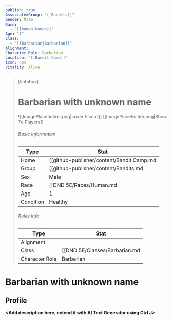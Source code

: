 ```yaml
---
publish: true
AssociatedGroup: "[[Bandits]]"
Gender: Male
Race:
  - "[[human|Human]]"
Age: "1"
Class:
  - "[[Barbarian|Barbarian]]"
Alignment: 
Character-Role: Barbarian
Location: "[[Bandit Camp]]"
icon: npc
Vitality: Alive
---
```



> [!infobox]
> # Barbarian with unknown name
> ![[ImagePlaceholder.png|cover hsmall]]
> [[ImagePlaceholder.png|Show To Players]]
> ###### Basic Information
> Type |  Stat |
> ---|---|
> Home | [[github-publisher/content/Bandit Camp.md|Bandit Camp]] |
> Group | [[github-publisher/content/Bandits.md|Bandits]] |
> Sex | Male |
> Race | [[DND 5E/Races/Human.md|Human]] |
> Age | 1 |
> Condition | Healthy |
> ###### Rules Info
> Type |  Stat |
> ---|---|
> Alignment |  |
> Class | [[DND 5E/Classes/Barbarian.md|Barbarian]] |
> Character Role | Barbarian |

# Barbarian with unknown name
## Profile

**<Add description here, extend it with AI Text Generator using Ctrl J>**

